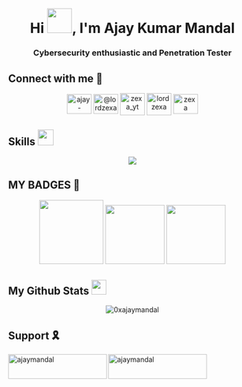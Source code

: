 <h1 align="center">Hi <img src = "https://raw.githubusercontent.com/MartinHeinz/MartinHeinz/master/wave.gif" width="50" height="50">, I'm Ajay Kumar Mandal</h1>
<h3 align="center">Cybersecurity enthusiastic and Penetration Tester</h3>

## Connect with me 🔗
<p align="center">
<a href="https://linkedin.com/in/ajay-mandal" target="blank"><img align="center" src="https://raw.githubusercontent.com/rahuldkjain/github-profile-readme-generator/master/src/images/icons/Social/linked-in-alt.svg" alt="ajay-mandal" height="40" width="50" /></a>
<a href="https://medium.com/@lordzexa" target="blank"><img align="center" src="https://raw.githubusercontent.com/rahuldkjain/github-profile-readme-generator/master/src/images/icons/Social/medium.svg" alt="@lordzexa" height="40" width="50" /></a>
<a href="https://www.youtube.com/c/zexa_yt" target="blank"><img align="center" src="https://raw.githubusercontent.com/rahuldkjain/github-profile-readme-generator/master/src/images/icons/Social/youtube.svg" alt="zexa_yt" height="45" width="50" /></a>
<a href="https://www.hackerrank.com/lordzexa" target="blank"><img align="center" src="https://raw.githubusercontent.com/rahuldkjain/github-profile-readme-generator/master/src/images/icons/Social/hackerrank.svg" alt="lordzexa" height="45" width="50" /></a>
<a href="https://www.leetcode.com/zexa" target="blank"><img align="center" src="https://raw.githubusercontent.com/rahuldkjain/github-profile-readme-generator/master/src/images/icons/Social/leet-code.svg" alt="zexa" height="40" width="50" /></a>
</p>

## Skills <img src = "https://media2.giphy.com/media/QssGEmpkyEOhBCb7e1/giphy.gif?cid=ecf05e47a0n3gi1bfqntqmob8g9aid1oyj2wr3ds3mg700bl&rid=giphy.gif" width="32">
<p align="center">
  <a>
    <img src="https://skillicons.dev/icons?i=python,c,bash,django,flask,postman,docker,appwrite,firebase,aws,gcp,github,git,gitlab,mysql,html,css,javascript,arduino,laravel,linux,raspberrypi,&perline=11" />
  </a>
</p>

## MY BADGES 🪪
<p align="center">
<a href="https://www.credly.com/badges/6db7f010-ee0a-4e8a-b033-149da864d681/public_url"><img width="130px" height="130px" src="https://github.com/0xAjayMandal/0xAjayMandal/blob/main/badges/google-cybersecurity-certificate.png"></a>
<a href="https://api.badgr.io/public/assertions/MlORbUJsToqqB8N5Ayd9cg"><img width="120px" height="120px" src="https://api.badgr.io/public/assertions/MlORbUJsToqqB8N5Ayd9cg/image"></a>
<a href="https://www.credly.com/badges/534b8ad4-451b-4ade-abc6-ae00166fe9b3/public_url"><img width="120px" height="120px" src="https://github.com/0xAjayMandal/0xAjayMandal/blob/main/badges/api-penetration-testing-certificate.png"></a>
</p>


## My Github Stats <img src='https://media1.giphy.com/media/du3J3cXyzhj75IOgvA/giphy.gif?cid=ecf05e47x2g034i9pzwtzzsd3xgg2w9nr94t4tflbbgo3008&rid=giphy.gif' width="30"> 
<p align="center"><img src="https://github-readme-streak-stats.herokuapp.com/?user=0xajaymandal&theme=dark" alt="0xajaymandal" /></p>

## Support 🎗️
<p><a href="https://www.buymeacoffee.com/ajaymandal"> <img align="left" src="https://cdn.buymeacoffee.com/buttons/v2/default-yellow.png" height="50" width="200" alt="ajaymandal" /></a><a href="https://ko-fi.com/ajaymandal"> <img align="left" src="https://cdn.ko-fi.com/cdn/kofi3.png?v=3" height="50" width="200" alt="ajaymandal" /></a></p><br><br>
